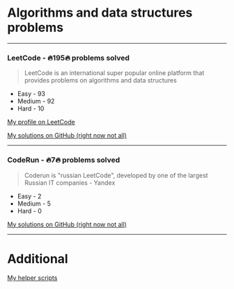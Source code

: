 # Algorithms and data structures problems
---
### LeetCode - 🔥195🔥 problems solved

> LeetCode is an international super popular online platform that provides problems on algorithms and data structures

- Easy - 93
- Medium - 92
- Hard - 10

[My profile on LeetCode](https://leetcode.com/vitbogit/)

[My solutions on GitHub (right now not all)](https://github.com/vitbogit/algorithms-and-data-structures-problems/tree/main/leetcode)

---

### CodeRun - 🔥7🔥 problems solved

> Coderun is "russian LeetCode", developed by one of the largest Russian IT companies - Yandex

- Easy - 2
- Medium - 5
- Hard - 0

[My solutions on GitHub (right now not all)](https://github.com/vitbogit/algorithms-and-data-structures-problems/tree/main/coderun)

---

# Additional

[My helper scripts](https://github.com/vitbogit/algorithms-and-data-structures-help-scripts)
